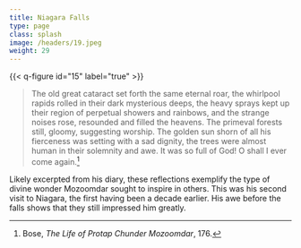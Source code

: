 ```yaml
---
title: Niagara Falls
type: page
class: splash
image: /headers/19.jpeg
weight: 29
---
```


{{< q-figure id="15" label="true" >}}

> The old great cataract set forth the same eternal roar, the whirlpool
rapids rolled in their dark mysterious deeps, the heavy sprays kept up
their region of perpetual showers and rainbows, and the strange noises
rose, resounded and filled the heavens. The primeval forests still,
gloomy, suggesting worship. The golden sun shorn of all his fierceness
was setting with a sad dignity, the trees were almost human in their
solemnity and awe. It was so full of God! O shall I ever come
again.[^53]

Likely excerpted from his diary, these reflections exemplify the type of
divine wonder Mozoomdar sought to inspire in others. This was his second
visit to Niagara, the first having been a decade earlier. His awe before
the falls shows that they still impressed him greatly.

[^53]: Bose, *The Life of Protap Chunder Mozoomdar*, 176.
